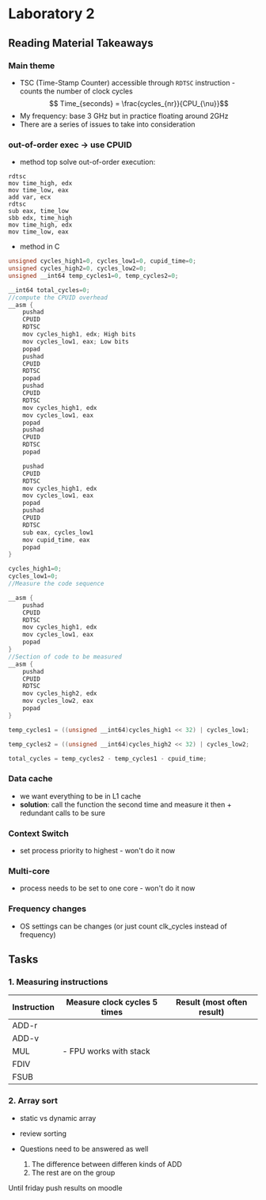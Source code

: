 # Laboratory 2

## Reading Material Takeaways

### Main theme
- TSC (Time-Stamp Counter) accessible through `RDTSC` instruction - counts the number of clock cycles
$$ Time_{seconds} = \frac{cycles_{nr}}{CPU_{\nu}}$$
- My frequency: base 3 GHz but in practice floating around 2GHz
- There are a series of issues to take into consideration

### out-of-order exec $\to$ use CPUID
- method top solve out-of-order execution:
```
rdtsc
mov time_high, edx
mov time_low, eax
add var, ecx
rdtsc
sub eax, time_low
sbb edx, time_high
mov time_high, edx
mov time_low, eax
```

- method in C
```c
unsigned cycles_high1=0, cycles_low1=0, cupid_time=0;
unsigned cycles_high2=0, cycles_low2=0;
unsigned __int64 temp_cycles1=0, temp_cycles2=0;

__int64 total_cycles=0;
//compute the CPUID overhead
__asm {
	pushad
	CPUID
	RDTSC
	mov cycles_high1, edx; High bits
	mov cycles_low1, eax; Low bits
	popad
	pushad
	CPUID
	RDTSC
	popad
	pushad
	CPUID
	RDTSC
	mov cycles_high1, edx
	mov cycles_low1, eax
	popad
	pushad
	CPUID
	RDTSC
	popad

	pushad
	CPUID
	RDTSC
	mov cycles_high1, edx
	mov cycles_low1, eax
	popad
	pushad
	CPUID
	RDTSC
	sub eax, cycles_low1
	mov cupid_time, eax
	popad
}

cycles_high1=0;
cycles_low1=0;
//Measure the code sequence

__asm {
	pushad
	CPUID
	RDTSC
	mov cycles_high1, edx
	mov cycles_low1, eax
	popad
}
//Section of code to be measured
__asm {
	pushad
	CPUID
	RDTSC
	mov cycles_high2, edx
	mov cycles_low2, eax
	popad
}

temp_cycles1 = ((unsigned __int64)cycles_high1 << 32) | cycles_low1;

temp_cycles2 = ((unsigned __int64)cycles_high2 << 32) | cycles_low2;

total_cycles = temp_cycles2 - temp_cycles1 - cpuid_time;
```

### Data cache
- we want everything to be in L1 cache
- **solution**: call the function the second time and measure it then + redundant calls to be sure

### Context Switch
- set process priority to highest - won't do it now

### Multi-core
- process needs to be set to one core - won't do it now

### Frequency changes
- OS settings can be changes (or just count clk_cycles instead of frequency)

## Tasks
### 1. Measuring instructions

|Instruction|Measure clock cycles 5 times|Result (most often result)|
|-|-|-|
|ADD-r||
| ADD-v||
|MUL|- FPU works with stack|
|FDIV||
|FSUB||


### 2. Array sort 
- static vs dynamic array
- review sorting


- Questions need to be answered as well
	1. The difference between differen kinds of ADD
	2. The rest are on the group

Until friday push results on moodle